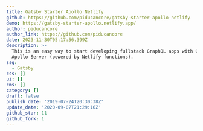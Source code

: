 ```yaml
---
title: Gatsby Starter Apollo Netlify
github: https://github.com/piducancore/gatsby-starter-apollo-netlify
demo: https://gatsby-starter-apollo.netlify.app/
author: piducancore
author_link: https://github.com/piducancore
date: 2023-11-30T05:17:56.399Z
description: >-
  This is an easy way to start developing fullstack GraphQL apps with Gatsby and
  Apollo Server (powered by Netlify functions).
ssg:
  - Gatsby
css: []
ui: []
cms: []
category: []
draft: false
publish_date: '2019-07-24T20:30:38Z'
update_date: '2020-09-07T21:29:16Z'
github_star: 11
github_fork: 1
---
```

